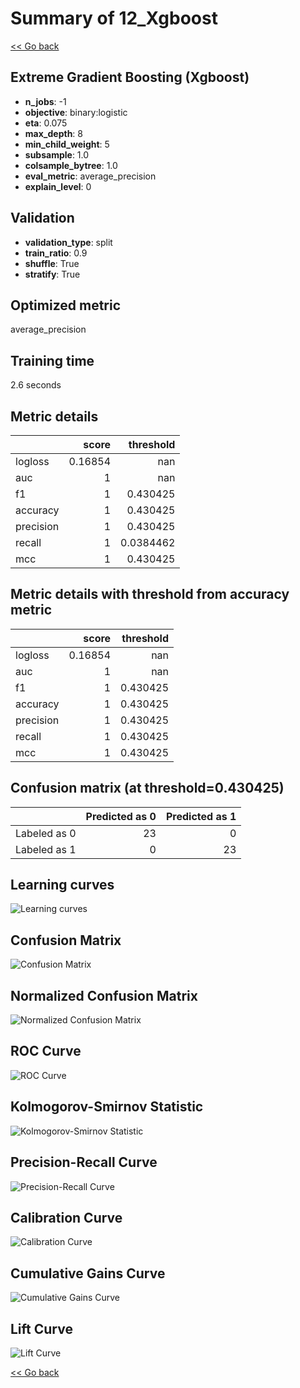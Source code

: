 # Summary of 12_Xgboost

[<< Go back](../README.md)


## Extreme Gradient Boosting (Xgboost)
- **n_jobs**: -1
- **objective**: binary:logistic
- **eta**: 0.075
- **max_depth**: 8
- **min_child_weight**: 5
- **subsample**: 1.0
- **colsample_bytree**: 1.0
- **eval_metric**: average_precision
- **explain_level**: 0

## Validation
 - **validation_type**: split
 - **train_ratio**: 0.9
 - **shuffle**: True
 - **stratify**: True

## Optimized metric
average_precision

## Training time

2.6 seconds

## Metric details
|           |   score |   threshold |
|:----------|--------:|------------:|
| logloss   | 0.16854 | nan         |
| auc       | 1       | nan         |
| f1        | 1       |   0.430425  |
| accuracy  | 1       |   0.430425  |
| precision | 1       |   0.430425  |
| recall    | 1       |   0.0384462 |
| mcc       | 1       |   0.430425  |


## Metric details with threshold from accuracy metric
|           |   score |   threshold |
|:----------|--------:|------------:|
| logloss   | 0.16854 |  nan        |
| auc       | 1       |  nan        |
| f1        | 1       |    0.430425 |
| accuracy  | 1       |    0.430425 |
| precision | 1       |    0.430425 |
| recall    | 1       |    0.430425 |
| mcc       | 1       |    0.430425 |


## Confusion matrix (at threshold=0.430425)
|              |   Predicted as 0 |   Predicted as 1 |
|:-------------|-----------------:|-----------------:|
| Labeled as 0 |               23 |                0 |
| Labeled as 1 |                0 |               23 |

## Learning curves
![Learning curves](learning_curves.png)
## Confusion Matrix

![Confusion Matrix](confusion_matrix.png)


## Normalized Confusion Matrix

![Normalized Confusion Matrix](confusion_matrix_normalized.png)


## ROC Curve

![ROC Curve](roc_curve.png)


## Kolmogorov-Smirnov Statistic

![Kolmogorov-Smirnov Statistic](ks_statistic.png)


## Precision-Recall Curve

![Precision-Recall Curve](precision_recall_curve.png)


## Calibration Curve

![Calibration Curve](calibration_curve_curve.png)


## Cumulative Gains Curve

![Cumulative Gains Curve](cumulative_gains_curve.png)


## Lift Curve

![Lift Curve](lift_curve.png)



[<< Go back](../README.md)
